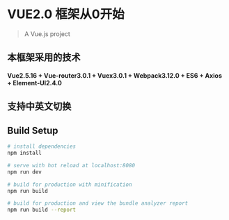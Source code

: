 # VUE2.0 框架从0开始

> A Vue.js project

## 本框架采用的技术

#### Vue2.5.16 + Vue-router3.0.1 + Vuex3.0.1 + Webpack3.12.0 + ES6 + Axios + Element-UI2.4.0

## 支持中英文切换

## Build Setup

``` bash
# install dependencies
npm install

# serve with hot reload at localhost:8080
npm run dev

# build for production with minification
npm run build

# build for production and view the bundle analyzer report
npm run build --report
```

